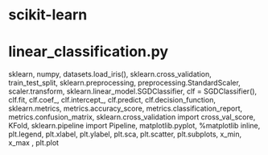 # scikit-learn
# linear_classification.py
sklearn, numpy, datasets.load_iris(), sklearn.cross_validation, train_test_split, sklearn.preprocessing, preprocessing.StandardScaler, scaler.transform, sklearn.linear_model.SGDClassifier, clf = SGDClassifier(), clf.fit, clf.coef_, clf.intercept_, clf.predict, clf.decision_function, sklearn.metrics, metrics.accuracy_score, metrics.classification_report, metrics.confusion_matrix, sklearn.cross_validation import cross_val_score, KFold, sklearn.pipeline import Pipeline, 
matplotlib.pyplot, %matplotlib inline, plt.legend, plt.xlabel, plt.ylabel, plt.sca, plt.scatter, plt.subplots, x_min, x_max , plt.plot

#
